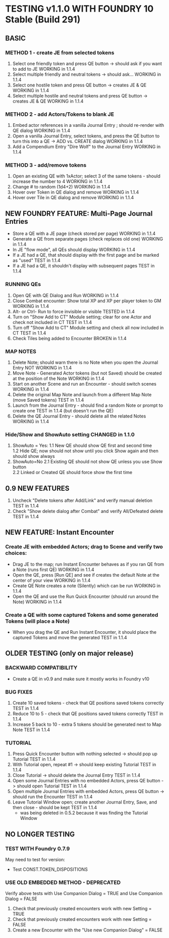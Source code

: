 # TESTING v1.1.0 WITH FOUNDRY 10 Stable (Build 291)

## BASIC
### METHOD 1 - create JE from selected tokens 
1. Select one friendly token and press QE button -> should ask if you want to add to JE                 WORKING in 1.1.4
2. Select multiple friendly and neutral tokens -> should ask...						                    WORKING in 1.1.4
3. Select one hostile token and press QE button -> creates JE & QE                                      WORKING in 1.1.4
4. Select multiple hostile and neutral tokens and press QE button -> creates JE & QE			        WORKING in 1.1.4

### METHOD 2 - add Actors/Tokens to blank JE
1. Embed actor references in a vanilla Journal Entry ; should re-render with QE dialog                  WORKING in 1.1.4
2. Open a vanilla Journal Entry, select tokens, and press the QE button to turn this into a QE -> ADD vs. CREATE dialog   WORKING in 1.1.4
3. Add a Compendium Entry "Dire Wolf" to the Journal Entry		                                       	WORKING in 1.1.4

### METHOD 3 - add/remove tokens                                                        
1. Open an existing QE with 1xActor; select 3 of the same tokens - should increase the number to 4      WORKING in 1.1.4
2. Change # to random (1d4+2)                                                                           WORKING in 1.1.4
3. Hover over Token in QE dialog and remove                                                             WORKING in 1.1.4
4. Hover over Tile in QE dialog and remove		                                                        WORKING in 1.1.4

## NEW FOUNDRY FEATURE: Multi-Page Journal Entries
- Store a QE with a JE page (check stored per page)                                                     WORKING in 1.1.4
- Generate a QE from separate pages (check replaces old one)                                            WORKING in 1.1.4
- In JE "flow mode", all QEs should display                                                             WORKING in 1.1.4
- If a JE had a QE, that should display with the first page and be marked as "used"                     TEST in 1.1.4
- If a JE had a QE, it shouldn't display with subsequent pages                                          TEST in 1.1.4

### RUNNING QEs
1. Open QE with QE Dialog and Run                                                                       WORKING in 1.1.4
2. Close Combat encounter: Show total XP and XP per player token to GM                                  WORKING in 1.1.4
3. Alt- or Ctrl- Run to force invisible or visible                                                      TESTED in 1.1.4
4. Turn on "Show Add to CT" Module setting; clear for one Actor and check not included in CT            TEST in 1.1.4
5. Turn off "Show Add to CT" Module setting and check all now included in CT                            TEST in 1.1.4
6. Check Tiles being added to Encounter                                                                 BROKEN in 1.1.4

### MAP NOTES
1. Delete Note; should warn there is no Note when you open the Journal Entry                            NOT WORKING in 1.1.4
2. Move Note - Generated Actor tokens (but not Saved) should be created at the position of the Note     WORKING in 1.1.4
3. Start on another Scene and run an Encounter - should switch scenes     					            WORKING in 1.1.4 
5. Delete the original Map Note and launch from a different Map Note (move Saved tokens)                TEST in 1.1.4
7. Launch from the Journal Entry - should find a random Note or prompt to create one                    TEST in 1.1.4 (but doesn't run the QE)
8. Delete the QE Journal Entry - should delete all the related Notes                                    WORKING in 1.1.4
### Hide/Show and ShowAuto setting                                                                      CHANGED in 1.1.0
1. ShowAuto = Yes:
1.1 New QE should show QE first and second time								
1.2 Hide QE; now should not show until you click Show again and then should show always				
2. ShowAuto=No
2.1 Existing QE should not show QE unless you use Show button							
2.2 Linked or Created QE should force show the first time
## 0.9 NEW FEATURES
1. Uncheck "Delete tokens after Add/Link" and verify manual deletion                                        TEST in 1.1.4
2. Check "Show delete dialog after Combat" and verify All/Defeated delete                                   TEST in 1.1.4

## NEW FEATURE: Instant Encounter
### Create JE with embedded Actors; drag to Scene and verify two choices:
- Drag JE to the map; run Instant Encounter behaves as if you ran QE from a Note (runs first QE)         WORKING in 1.1.4
- Open the QE, press [Run QE] and see if creates the default Note at the center of your view             WORKING in 1.1.4
- Create QE Note creates a note (Silently) which can be run                                              WORKING in 1.1.4
- Open the QE and use the Run Quick Encounter (should run around the Note)                               WORKING in 1.1.4
### Create a QE with some captured Tokens and some generated Tokens (will place a Note)
- When you drag the QE and Run Instant Encounter, it should place the captured Tokens and move the generated TEST in 1.1.4

## OLDER TESTING (only on major release)
### BACKWARD COMPATIBILITY
- Create a QE in v0.9 and make sure it mostly works in Foundry v10
### BUG FIXES
1. Create 10 saved tokens - check that QE positions saved tokens correctly                                  TEST in 1.1.4
2. Reduce 10 to 5 - check that QE positions saved tokens correctly                                          TEST in 1.1.4
3. Increase 5 back to 10 - extra 5 tokens should be generated next to Map Note                              TEST in 1.1.4
### TUTORIAL
1. Press Quick Encounter button with nothing selected -> should pop up Tutorial					 			TEST in 1.1.4
2. With Tutorial open, repeat #1 -> should keep existing Tutorial         						        	TEST in 1.1.4
3. Close Tutorial -> should delete the Journal Entry                          						        TEST in 1.1.4
4. Open some Journal Entries with no embedded Actors, press QE button -> should open Tutorial               TEST in 1.1.4
5. Open multiple Journal Entries with embedded Actors, press QE button -> should run the Encounter          TEST in 1.1.4
6. Leave Tutorial Window open; create another Journal Entry, Save, and then close - should be kept		    TEST in 1.1.4	
    - was being deleted in 0.5.2 because it was finding the Tutorial Window

## NO LONGER TESTING
### TEST WITH Foundry 0.7.9
May need to test for version:
- Test CONST.TOKEN_DISPOSITIONS
### USE OLD EMBEDDED METHOD - DEPRECATED
Verify above tests with Use Companion Dialog = TRUE and Use Companion Dialog = FALSE
1. Check that previously created encounters work with new Setting = TRUE
2. Check that previously created encounters work with new Setting = FALSE
3. Create a new Encounter with the "Use new Companion Dialog" = FALSE

